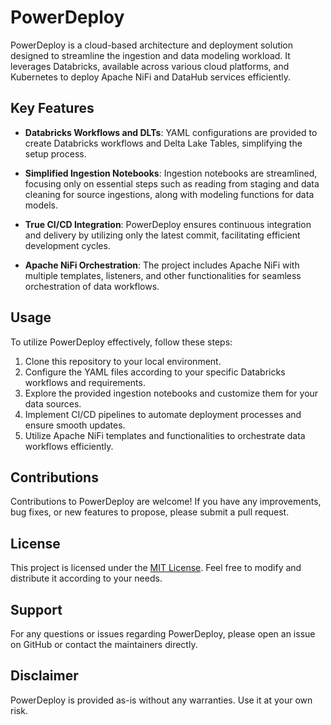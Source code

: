 # PowerDeploy

PowerDeploy is a cloud-based architecture and deployment solution designed to streamline the ingestion and data modeling workload. It leverages Databricks, available across various cloud platforms, and Kubernetes to deploy Apache NiFi and DataHub services efficiently.

## Key Features

- **Databricks Workflows and DLTs**: YAML configurations are provided to create Databricks workflows and Delta Lake Tables, simplifying the setup process.
  
- **Simplified Ingestion Notebooks**: Ingestion notebooks are streamlined, focusing only on essential steps such as reading from staging and data cleaning for source ingestions, along with modeling functions for data models.
  
- **True CI/CD Integration**: PowerDeploy ensures continuous integration and delivery by utilizing only the latest commit, facilitating efficient development cycles.
  
- **Apache NiFi Orchestration**: The project includes Apache NiFi with multiple templates, listeners, and other functionalities for seamless orchestration of data workflows.

## Usage

To utilize PowerDeploy effectively, follow these steps:

1. Clone this repository to your local environment.
2. Configure the YAML files according to your specific Databricks workflows and requirements.
3. Explore the provided ingestion notebooks and customize them for your data sources.
4. Implement CI/CD pipelines to automate deployment processes and ensure smooth updates.
5. Utilize Apache NiFi templates and functionalities to orchestrate data workflows efficiently.

## Contributions

Contributions to PowerDeploy are welcome! If you have any improvements, bug fixes, or new features to propose, please submit a pull request.

## License

This project is licensed under the [MIT License](LICENSE). Feel free to modify and distribute it according to your needs.

## Support

For any questions or issues regarding PowerDeploy, please open an issue on GitHub or contact the maintainers directly.

## Disclaimer

PowerDeploy is provided as-is without any warranties. Use it at your own risk.
